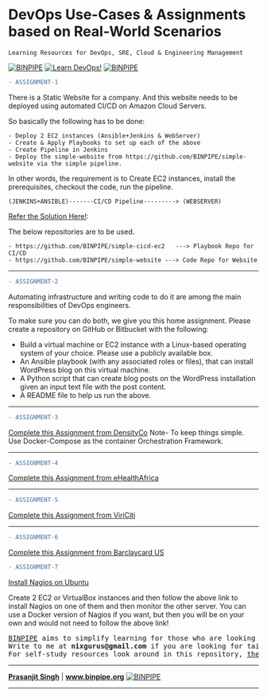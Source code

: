 DevOps Use-Cases &  Assignments based on Real-World Scenarios
======

`Learning Resources for DevOps, SRE, Cloud & Engineering Management`

[![BINPIPE](https://img.shields.io/badge/BINPIPE-YouTube-red)](https://www.youtube.com/channel/UCPTgt4Wo0MAnuzNEEZlk90A?sub_confirmation=1)
[![Learn DevOps!](https://img.shields.io/badge/BINPIPE-Learn--DevOps-orange)](https://github.com/BINPIPE/resources/blob/master/devops-lesson-plans.md)
[![BINPIPE](https://img.shields.io/badge/Live--Classroom-blue)](https://forms.gle/tDJxDyj2nJyfsgsk7)

```diff
- ASSIGNMENT-1
```

There is a Static Website for a company. And this website needs to be deployed using automated CI/CD on Amazon Cloud Servers.

So basically the following has to be done:
```
- Deploy 2 EC2 instances (Ansible+Jenkins & WebServer)
- Create & Apply Playbooks to set up each of the above
- Create Pipeline in Jenkins
- Deploy the simple-website from https://github.com/BINPIPE/simple-website via the simple pipeline.
```
In other words, the requirement is to Create EC2 instances, install the prerequisites, checkout the code, run the pipeline.

```
(JENKINS+ANSIBLE)-------CI/CD Pipeline---------> (WEBSERVER)
```

[Refer the Solution Here!](https://github.com/BINPIPE/simple-cicd-ec2):

The below repositories are to be used.

```
- https://github.com/BINPIPE/simple-cicd-ec2   ---> Playbook Repo for CI/CD
- https://github.com/BINPIPE/simple-website ---> Code Repo for Website
```
<hr>

```diff
- ASSIGNMENT-2
```
Automating infrastructure and writing code to do it are among the main responsibilities of DevOps engineers.

To make sure you can do both, we give you this home assignment. Please create a repository on GitHub or Bitbucket with the following:

- Build a virtual machine or EC2 instance with a Linux-based operating system of your choice. Please use a publicly available box.
- An Ansible playbook (with any associated roles or files), that can install WordPress blog on this virtual machine.
- A Python script that can create blog posts on the WordPress installation given an input text file with the post content.
- A README file to help us run the above.

<hr>


```diff
- ASSIGNMENT-3
```
[Complete this Assignment from DensityCo](https://github.com/DensityCo/devops-homework)
Note- To keep things simple. Use Docker-Compose as the container Orchestration Framework.

<hr>


```diff
- ASSIGNMENT-4
```
[Complete this Assignment from eHealthAfrica](https://github.com/eHealthAfrica/devops-technical-test)

<hr>


```diff
- ASSIGNMENT-5
```
[Complete this Assignment from ViriCiti](https://github.com/viriciti/devops-assignment)

<hr>

```diff
- ASSIGNMENT-6
```
[Complete this Assignment from Barclaycard US](http://bcustech.github.io/devops-test/)


```diff
- ASSIGNMENT-7
```
[Install Nagios on Ubuntu](https://www.digitalocean.com/community/tutorials/how-to-install-nagios-4-and-monitor-your-servers-on-ubuntu-18-04)  

Create 2 EC2 or VirtualBox instances and then follow the above link to install Nagios on one of them and then monitor the other server. 
You can use a Docker version of Nagios if you want, but then you will be on your own and would not need to follow the above link!

<pre>
<a href="https://www.binpipe.org">BINPIPE</a> aims to simplify learning for those who are looking to make a foothold in the industry. 
Write to me at <b>nixgurus@gmail.com</b> if you are looking for tailor-made training sessions. 
For self-study resources look around in this repository, <a href="https://www.binpipe.org">the Binpipe Blog</a> and <a href="https://www.youtube.com/channel/UCPTgt4Wo0MAnuzNEEZlk90A">Youtube Channel</a>.
</pre>
___
**[Prasanjit Singh](https://www.linkedin.com/in/prasanjit-singh)** | **www.binpipe.org**
[![BINPIPE](https://img.shields.io/badge/YouTube-red.svg)](https://www.youtube.com/channel/UCPTgt4Wo0MAnuzNEEZlk90A)
___
